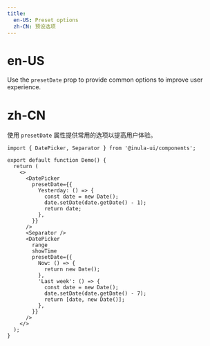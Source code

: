 ```yaml
---
title:
  en-US: Preset options
  zh-CN: 预设选项
---
```


# en-US

Use the `presetDate` prop to provide common options to improve user experience.

# zh-CN

使用 `presetDate` 属性提供常用的选项以提高用户体验。

```tsx
import { DatePicker, Separator } from '@inula-ui/components';

export default function Demo() {
  return (
    <>
      <DatePicker
        presetDate={{
          Yesterday: () => {
            const date = new Date();
            date.setDate(date.getDate() - 1);
            return date;
          },
        }}
      />
      <Separator />
      <DatePicker
        range
        showTime
        presetDate={{
          Now: () => {
            return new Date();
          },
          'Last week': () => {
            const date = new Date();
            date.setDate(date.getDate() - 7);
            return [date, new Date()];
          },
        }}
      />
    </>
  );
}
```
